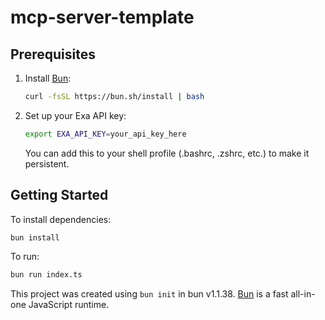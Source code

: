 # mcp-server-template

## Prerequisites

1. Install [Bun](https://bun.sh):
   ```bash
   curl -fsSL https://bun.sh/install | bash
   ```

2. Set up your Exa API key:
   ```bash
   export EXA_API_KEY=your_api_key_here
   ```
   You can add this to your shell profile (.bashrc, .zshrc, etc.) to make it persistent.

## Getting Started

To install dependencies:

```bash
bun install
```

To run:

```bash
bun run index.ts
```

This project was created using `bun init` in bun v1.1.38. [Bun](https://bun.sh) is a fast all-in-one JavaScript runtime.
